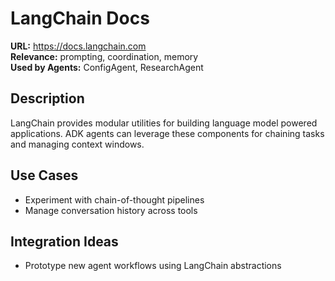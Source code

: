 # LangChain Docs

**URL:** https://docs.langchain.com  
**Relevance:** prompting, coordination, memory  
**Used by Agents:** ConfigAgent, ResearchAgent

## Description
LangChain provides modular utilities for building language model powered applications. ADK agents can leverage these components for chaining tasks and managing context windows.

## Use Cases
- Experiment with chain-of-thought pipelines
- Manage conversation history across tools

## Integration Ideas
- Prototype new agent workflows using LangChain abstractions
